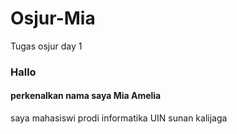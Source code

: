 # Osjur-Mia
Tugas osjur day 1
### Hallo
#### perkenalkan nama saya Mia Amelia
saya mahasiswi prodi informatika UIN sunan kalijaga
